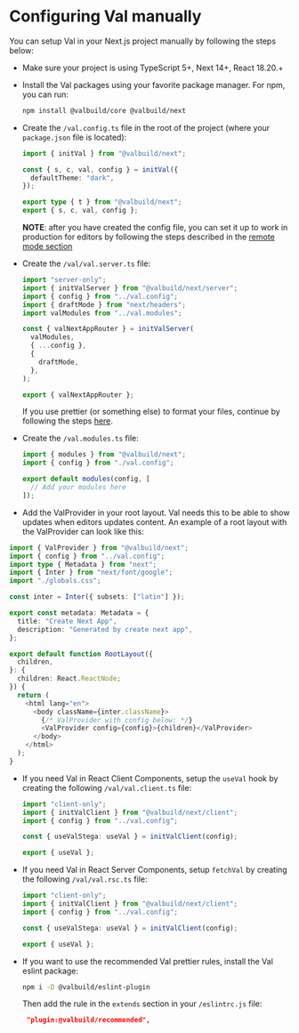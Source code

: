 # Configuring Val manually

You can setup Val in your Next.js project manually by following the steps below:

- Make sure your project is using TypeScript 5+, Next 14+, React 18.20.+
- Install the Val packages using your favorite package manager. For npm, you can run:

  ```bash
  npm install @valbuild/core @valbuild/next
  ```

- Create the `/val.config.ts` file in the root of the project (where your `package.json` file is located):

  ```ts
  import { initVal } from "@valbuild/next";

  const { s, c, val, config } = initVal({
    defaultTheme: "dark",
  });

  export type { t } from "@valbuild/next";
  export { s, c, val, config };
  ```

  **NOTE**: after you have created the config file, you can set it up to work in production for editors by following the steps described in the [remote mode section](./README.md#remote-mode)

- Create the `/val/val.server.ts` file:

  ```ts
  import "server-only";
  import { initValServer } from "@valbuild/next/server";
  import { config } from "../val.config";
  import { draftMode } from "next/headers";
  import valModules from "../val.modules";

  const { valNextAppRouter } = initValServer(
    valModules,
    { ...config },
    {
      draftMode,
    },
  );

  export { valNextAppRouter };
  ```

  If you use prettier (or something else) to format your files, continue by following the steps [here](./README.md#formatting-published-content).

- Create the `/val.modules.ts` file:

  ```ts
  import { modules } from "@valbuild/next";
  import { config } from "./val.config";

  export default modules(config, [
    // Add your modules here
  ]);
  ```

- Add the ValProvider in your root layout. Val needs this to be able to show updates when editors updates content. An example of a root layout with the ValProvider can look like this:

```ts
import { ValProvider } from "@valbuild/next";
import { config } from "../val.config";
import type { Metadata } from "next";
import { Inter } from "next/font/google";
import "./globals.css";

const inter = Inter({ subsets: ["latin"] });

export const metadata: Metadata = {
  title: "Create Next App",
  description: "Generated by create next app",
};

export default function RootLayout({
  children,
}: {
  children: React.ReactNode;
}) {
  return (
    <html lang="en">
      <body className={inter.className}>
        {/* ValProvider with config below: */}
        <ValProvider config={config}>{children}</ValProvider>
      </body>
    </html>
  );
}
```

- If you need Val in React Client Components, setup the `useVal` hook by creating the following `/val/val.client.ts` file:

  ```ts
  import "client-only";
  import { initValClient } from "@valbuild/next/client";
  import { config } from "../val.config";

  const { useValStega: useVal } = initValClient(config);

  export { useVal };
  ```

- If you need Val in React Server Components, setup `fetchVal` by creating the following `/val/val.rsc.ts` file:

  ```ts
  import "client-only";
  import { initValClient } from "@valbuild/next/client";
  import { config } from "../val.config";

  const { useValStega: useVal } = initValClient(config);

  export { useVal };
  ```

- If you want to use the recommended Val prettier rules, install the Val eslint package:

  ```bash
  npm i -D @valbuild/eslint-plugin
  ```

  Then add the rule in the `extends` section in your `/eslintrc.js` file:

  ```json
   "plugin:@valbuild/recommended",
  ```
